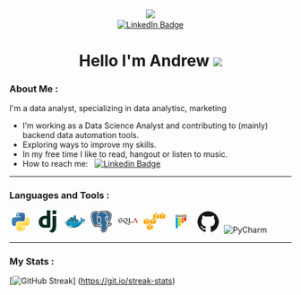 <div id="header" align="center">
  <img src="https://media.giphy.com/media/fo0HtwcJzNUcOlRdFc/giphy.gif" width="100"/>
  <div id="badges">
    <a href="https://www.linkedin.com/in/fahad-noor-71180293/">
      <img src="https://img.shields.io/badge/LinkedIn-blue?style=for-the-badge&logo=linkedin&logoColor=white" alt="LinkedIn Badge"/>
    </a>
  </div>
</div>

<h1 align="center">Hello I'm Andrew <img src="https://media.giphy.com/media/hvRJCLFzcasrR4ia7z/giphy.gif" 
width="40"></h1>

### About Me :

I'm a data analyst, specializing in data analytisc, marketing

- I’m working as a Data Science Analyst and contributing to (mainly) backend data automation tools.
- Exploring ways to improve my skills.
- In my free time I like to read, hangout or listen to music.
- How to reach me: &nbsp; [![Linkedin Badge](https://img.shields.io/badge/fahadnoor-blue?style=flat&logo=Linkedin&logoColor=white)](https://www.linkedin.com/in/fahad-noor-71180293/)

---

### Languages and Tools :
<div>
  <img src="https://github.com/devicons/devicon/blob/master/icons/python/python-original.svg" title="Python" alt="Python" width="40" height="40"/>&nbsp;
  <img src="https://github.com/devicons/devicon/blob/master/icons/django/django-plain.svg" title="Django" alt="Django" width="40" height="40"/>&nbsp;
  <img src="https://github.com/devicons/devicon/blob/master/icons/docker/docker-original.svg" title="Docker" alt="Docker" width="40" height="40"/>&nbsp;
  <img src="https://github.com/devicons/devicon/blob/master/icons/postgresql/postgresql-original.svg" title="PostgreSQL" alt="PostgreSQL" width="40" height="40"/>&nbsp;
  <img src="https://github.com/devicons/devicon/blob/master/icons/sqlalchemy/sqlalchemy-original.svg" title="SQLAlchemy" alt="SQLAlchemy" width="40" height="40"/>&nbsp;
  <img src="https://github.com/devicons/devicon/blob/master/icons/amazonwebservices/amazonwebservices-original.svg" title="AWS" alt="AWS" width="40" height="40"/>&nbsp;
  <img src="https://github.com/devicons/devicon/blob/master/icons/pytest/pytest-original.svg" title="Pytest" alt="Pytest" width="40" height="40"/>&nbsp;
  <img src="https://github.com/devicons/devicon/blob/master/icons/github/github-original.svg" title="Github" alt="Github" width="40" height="40"/>&nbsp;
  <img src="https://resources.jetbrains.com/storage/products/company/brand/logos/PyCharm_icon.svg" title="PyCharm" alt="PyCharm" width="40" height="40"/>&nbsp;
</div>


---

### My Stats :

[![GitHub Streak](http://github-readme-streak-stats.herokuapp.com?user=datatalking&theme=dark&background=000000)]
(https://git.io/streak-stats)
